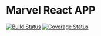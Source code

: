 # Marvel React APP

[![Build Status](https://travis-ci.org/neysimoes/marvel-react-app.svg?branch=master)](https://travis-ci.org/neysimoes/marvel-react-app)
[![Coverage Status](https://coveralls.io/repos/github/neysimoes/marvel-react-app/badge.svg?branch=development)](https://coveralls.io/github/neysimoes/marvel-react-app?branch=development)
